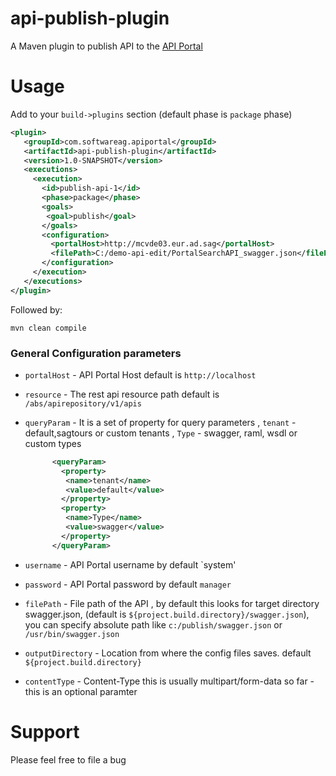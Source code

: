 api-publish-plugin
============================

A Maven plugin to publish API to the [API Portal](http://api.webmethodscloud.com)

Usage
============================

Add to your `build->plugins` section (default phase is `package` phase)
```xml
<plugin>
   <groupId>com.softwareag.apiportal</groupId>
   <artifactId>api-publish-plugin</artifactId>
   <version>1.0-SNAPSHOT</version>
   <executions>
     <execution>
       <id>publish-api-1</id>
       <phase>package</phase>
       <goals>
        <goal>publish</goal>
       </goals>
       <configuration>
         <portalHost>http://mcvde03.eur.ad.sag</portalHost>
         <filePath>C:/demo-api-edit/PortalSearchAPI_swagger.json</filePath>
       </configuration>
     </execution>
   </executions>
</plugin>
```

Followed by:

```
mvn clean compile
```

### General Configuration parameters

- `portalHost` - API Portal Host default is `http://localhost`
- `resource` - The rest api resource path default is `/abs/apirepository/v1/apis`
- `queryParam` - It is a set of property for query parameters , `tenant` - default,sagtours or custom tenants , `Type` - swagger, raml, wsdl or custom types
    ```xml
	      <queryParam>
            <property>
             <name>tenant</name>
             <value>default</value>
            </property>
			<property>
             <name>Type</name>
             <value>swagger</value>
            </property>
          </queryParam>        
	```
 
- `username` - API Portal username by default `system'
- `password` - API Portal password by default `manager`
- `filePath` - File path of the API , by default this looks for target directory swagger.json, (default is `${project.build.directory}/swagger.json`), you can specify absolute path like `c:/publish/swagger.json` or `/usr/bin/swagger.json`
- `outputDirectory` - Location from where the config files saves. default `${project.build.directory}`
- `contentType` - Content-Type this is usually multipart/form-data so far - this is an optional paramter

Support
============================
Please feel free to file a bug
